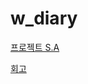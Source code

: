 # w_diary

[프로젝트 S.A](https://dev-daybyday.tistory.com/10)


[회고](https://dev-daybyday.tistory.com/11)
